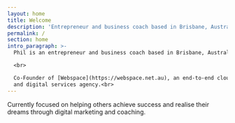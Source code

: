 ```yaml
---
layout: home
title: Welcome
description: 'Entrepreneur and business coach based in Brisbane, Australia.'
permalink: /
section: home
intro_paragraph: >-
  Phil is an entrepreneur and business coach based in Brisbane, Australia.<br>

  <br>

  Co-Founder of [Webspace](https://webspace.net.au), an end-to-end cloud, web
  and digital services agency.<br>
---
```

Currently focused on helping others achieve success and realise their dreams through digital marketing and coaching.
